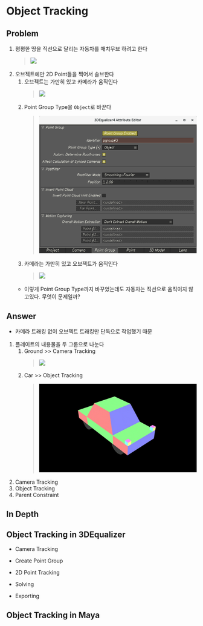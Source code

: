 # Object Tracking

## Problem
1. 평평한 땅을 직선으로 달리는 자동차를 매치무브 하려고 한다
    > ![](../img/week4/object_tracking_concept-optimize.gif)<br>
1. 오브젝트에만 2D Point들을 찍어서 솔브한다
    1. 오브젝트는 가만히 있고 카메라가 움직인다
        > ![](../img/week4/moving_camera_fixed_object.gif)<br>
    1. Point Group Type을 `Object`로 바꾼다
        > ![](../img/week4/point_group_type_object.png)<br>
    1. 카메라는 가만히 있고 오브젝트가 움직인다
        > ![](../img/week4/fixed_camera_moving_object.gif)<br>
    - 이렇게 Point Group Type까지 바꾸었는데도 자동차는 직선으로 움직이지 않고있다. 무엇이 문제일까?
    
## Answer
- 카메라 트래킹 없이 오브젝트 트래킹만 단독으로 작업했기 때문
1. 플레이트의 내용물을 두 그룹으로 나눈다
    1. Ground >> Camera Tracking
        > ![](../img/week4/ground_only-optimize.gif)<br>
    1. Car >> Object Tracking
        > ![](../img/week4/car_only-optimize.gif)<br>
1. Camera Tracking
1. Object Tracking
1. Parent Constraint

## In Depth

## Object Tracking in 3DEqualizer

- Camera Tracking

- Create Point Group

- 2D Point Tracking

- Solving

- Exporting

## Object Tracking in Maya
